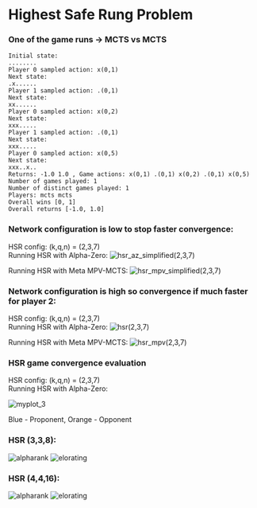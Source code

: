 # Highest Safe Rung Problem

### One of the game runs -> MCTS vs MCTS

```
Initial state:
........
Player 0 sampled action: x(0,1)
Next state:
.x......
Player 1 sampled action: .(0,1)
Next state:
xx......
Player 0 sampled action: x(0,2)
Next state:
xxx.....
Player 1 sampled action: .(0,1)
Next state:
xxx.....
Player 0 sampled action: x(0,5)
Next state:
xxx..x..
Returns: -1.0 1.0 , Game actions: x(0,1) .(0,1) x(0,2) .(0,1) x(0,5)
Number of games played: 1
Number of distinct games played: 1
Players: mcts mcts
Overall wins [0, 1]
Overall returns [-1.0, 1.0]
```

### Network configuration is low to stop faster convergence:
HSR config: (k,q,n) = (2,3,7) \
Running HSR with Alpha-Zero:
![hsr_az_simplified(2,3,7)](https://user-images.githubusercontent.com/17771219/85291967-3b704280-b469-11ea-844d-fba6a7677a00.png)

Running HSR with Meta MPV-MCTS:
![hsr_mpv_simplified(2,3,7)](https://user-images.githubusercontent.com/17771219/85291982-3f03c980-b469-11ea-910b-25ed97710507.png)

### Network configuration is high so convergence if much faster for player 2:
HSR config: (k,q,n) = (2,3,7) \
Running HSR with Alpha-Zero:
![hsr(2,3,7)](https://user-images.githubusercontent.com/17771219/85293180-fcdb8780-b46a-11ea-9926-d5ee2b1d8bc3.png)

Running HSR with Meta MPV-MCTS:
![hsr_mpv(2,3,7)](https://user-images.githubusercontent.com/17771219/85293188-ffd67800-b46a-11ea-8fba-f9784a4f50a0.png)


### HSR game convergence evaluation 
HSR config: (k,q,n) = (2,3,7) \
Running HSR with Alpha-Zero:

![myplot_3](https://user-images.githubusercontent.com/17771219/87186453-87b8e080-c2b9-11ea-8b11-ea979ade36fd.png)

Blue - Proponent, Orange - Opponent

### HSR (3,3,8):
![alpharank](https://user-images.githubusercontent.com/17771219/92991928-eadf1300-f4b4-11ea-9f4e-9f5a073b6323.png)
![elorating](https://user-images.githubusercontent.com/17771219/92991929-ee729a00-f4b4-11ea-9892-e2dcdeaed1ae.png)

### HSR (4,4,16):
![alpharank](https://user-images.githubusercontent.com/17771219/92991941-f8949880-f4b4-11ea-9f7e-dcaf77ef8978.png)
![elorating](https://user-images.githubusercontent.com/17771219/92991949-04805a80-f4b5-11ea-899e-cf96b4f8437c.png)
